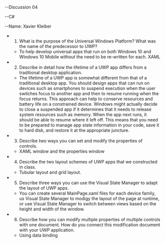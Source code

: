 --Discussion 04

--C#

--Name: Xavier Kleiber

 - 1. What is the purpose of the Universal Windows Platform? What was the name of the predecessor to UWP?
	- To help develop universal apps that run on both Windows 10 and Windows 10 Mobile without the need to be re-written for each. XAML

 - 2. Describe in detail how the lifetime of a UWP app differs from a traditional desktop application.
	- The lifetime of a UWP app is somewhat different from that of a traditional desktop app. You should design apps that can run on devices such as smartphones to suspend execution when the user switches focus to another app and then to resume running when the focus returns. This approach can help to conserve resources and battery life on a constrained device. Windows might actually decide to close a suspended app if it determines that it needs to release system resources such as memory. When the app next runs, it should be able to resume where it left off. This means that you need to be prepared to manage app state information in your code, save it to hard disk, and restore it at the appropriate juncture.

 - 3. Describe two ways you can set and modify the properties of controls.
	- XAML window and the properties window

 - 4. Describe the two layout schemes of UWP apps that we constructed in class.
	- Tubular layout and grid layout.

 - 5. Describe three ways you can use the Visual State Manager to adapt the layout of UWP apps.
	- You can create several MainPage.xaml files for each device family, us Visual State Manager to modigy the layout of the page at runtime, or use Visual State Manager to switch between views based on the height and width of the window.

 - 6. Describe how you can modify multiple properties of multiple controls with one document. How do you connect this modification document with your UWP application.
	- Using data binding